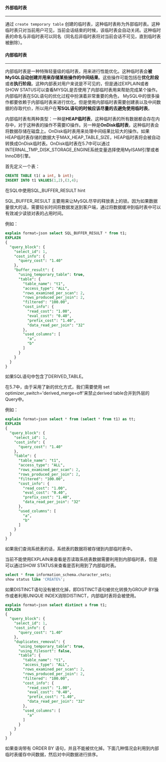 #### 外部临时表

---

通过 `create temporary table` 创建的临时表，这种临时表称为外部临时表。这种临时表只对当前用户可见，当前会话结束的时候，该临时表会自动关闭。这种临时表的命名与非临时表可以同名（同名后非临时表将对当前会话不可见，直到临时表被删除）。



#### 内部临时表

---

内部临时表是一种特殊轻量级的临时表，用来进行性能优化。这种临时表会**被MySQL自动创建并用来存储某些操作的中间结果**。这些操作可能包括在**优化阶段**或者**执行阶段**。这种内部表对用户来说是不可见的，但是通过EXPLAIN或者SHOW STATUS可以查看MYSQL是否使用了内部临时表用来帮助完成某个操作。内部临时表在SQL语句的优化过程中扮演着非常重要的角色， MySQL中的很多操作都要依赖于内部临时表来进行优化。但是使用内部临时表需要创建表以及中间数据的存取代价，所以用户在**写SQL语句的时候应该尽量的去避免使用临时表**。

内部临时表有两种类型：一种是**HEAP临时表**，这种临时表的所有数据都会存在内存中，对于这种表的操作不需要IO操作。另一种是**OnDisk临时表**，这种临时表会将数据存储在磁盘上。OnDisk临时表用来处理中间结果比较大的操作。如果HEAP临时表存储的数据大于MAX_HEAP_TABLE_SIZE，HEAP临时表将会被自动转换成OnDisk临时表。OnDisk临时表在5.7中可以通过INTERNAL_TMP_DISK_STORAGE_ENGINE系统变量选择使用MyISAM引擎或者InnoDB引擎。

首先定义一个表：

```sql
CREATE TABLE t1( a int, b int);
INSERT INTO t1 VALUES(1,2),(3,4);
```

在SQL中使用SQL_BUFFER_RESULT hint

SQL_BUFFER_RESULT 主要用来让MySQL尽早的释放表上的锁。因为如果数据量很大的话，需要较长时间将数据发送到客户端，通过将数据缓冲到临时表中可以有效减少读锁对表的占用时间。

例如：

```sql
explain format=json select SQL_BUFFER_RESULT * from t1;
EXPLAIN
{
  "query_block": {
    "select_id": 1,
    "cost_info": {
      "query_cost": "1.40"
    },
    "buffer_result": {
      "using_temporary_table": true,
      "table": {
        "table_name": "t1",
        "access_type": "ALL",
        "rows_examined_per_scan": 2,
        "rows_produced_per_join": 2,
        "filtered": "100.00",
        "cost_info": {
          "read_cost": "1.00",
          "eval_cost": "0.40",
          "prefix_cost": "1.40",
          "data_read_per_join": "32"
        },
        "used_columns": [
          "a",
          "b"
        ]
      }
    }
  }
}
```

如果SQL语句中包含了DERIVED_TABLE。

在5.7中，由于采用了新的优化方式，我们需要使用 set optimizer_switch='derived_merge=off'来禁止derived table合并到外层的Query中。

例如：

```sql
explain format=json select * from (select * from t1) as tt;
EXPLAIN
{
  "query_block": {
    "select_id": 1,
    "cost_info": {
      "query_cost": "1.40"
    },
    "table": {
      "table_name": "t1",
      "access_type": "ALL",
      "rows_examined_per_scan": 2,
      "rows_produced_per_join": 2,
      "filtered": "100.00",
      "cost_info": {
        "read_cost": "1.00",
        "eval_cost": "0.40",
        "prefix_cost": "1.40",
        "data_read_per_join": "32"
      },
      "used_columns": [
        "a",
        "b"
      ]
    }
  }
}
```

如果我们查询系统表的话，系统表的数据将被存储到内部临时表中。

当前不能使用EXPLAIN来查看是否读取系统表数据需要利用到内部临时表，但是可以通过SHOW STATUS来查看是否利用到了内部临时表。

```sql
select * from information_schema.character_sets;
show status like 'CREATE%';
```

如果DISTINCT语句没有被优化掉，即DISTINCT语句被优化转换为GROUP BY操作或者利用UNIQUE INDEX消除DISTINCT，内部临时表将会被使用。

```sql
explain format=json select distinct a from t1;
EXPLAIN
{
  "query_block": {
    "select_id": 1,
    "cost_info": {
      "query_cost": "1.40"
    },
    "duplicates_removal": {
      "using_temporary_table": true,
      "using_filesort": false,
      "table": {
        "table_name": "t1",
        "access_type": "ALL",
        "rows_examined_per_scan": 2,
        "rows_produced_per_join": 2,
        "filtered": "100.00",
        "cost_info": {
          "read_cost": "1.00",
          "eval_cost": "0.40",
          "prefix_cost": "1.40",
          "data_read_per_join": "32"
        },
        "used_columns": [
          "a"
        ]
      }
    }
  }
}
```

如果查询带有 ORDER BY 语句，并且不能被优化掉。下面几种情况会利用到内部临时表缓存中间数据，然后对中间数据进行排序。

































